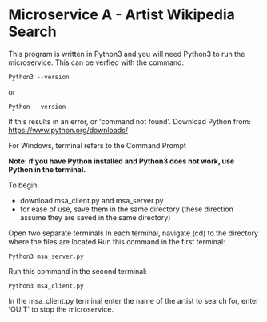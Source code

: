 # Microservice A - Artist Wikipedia Search

This program is written in Python3 and you will need Python3 to run the microservice.
This can be verfied with the command:
```
Python3 --version
```
or 
```
Python --version
```
If this results in an error, or 'command not found'. Download Python from:
https://www.python.org/downloads/

For Windows, terminal refers to the Command Prompt

<b>Note: if you have Python installed and Python3 does not work, use Python in the terminal.</b>

To begin:
- download msa_client.py and msa_server.py
- for ease of use, save them in the same directory (these direction assume they are saved in the same directory)

Open two separate terminals
In each terminal, navigate (cd) to the directory where the files are located
Run this command in the first terminal:
```
Python3 msa_server.py
```

Run this command in the second terminal:

```
Python3 msa_client.py
```

In the msa_client.py terminal enter the name of the artist to search for, enter 'QUIT' to stop the microservice.
